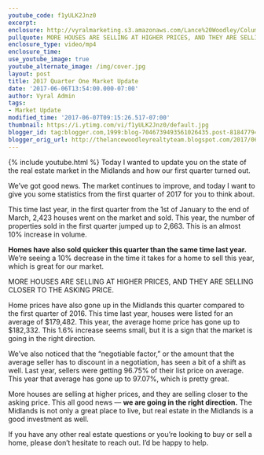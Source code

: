 ```yaml
---
youtube_code: f1yULK2Jnz0
excerpt:
enclosure: http://vyralmarketing.s3.amazonaws.com/Lance%20Woodley/Columbia%20Real%20Estate%20Agent-%202017%20Quarter%20One%20Market%20Update.mp4
pullquote: MORE HOUSES ARE SELLING AT HIGHER PRICES, AND THEY ARE SELLING CLOSER TO THE ASKING PRICE.
enclosure_type: video/mp4
enclosure_time:
use_youtube_image: true
youtube_alternate_image: /img/cover.jpg
layout: post
title: 2017 Quarter One Market Update
date: '2017-06-06T13:54:00.000-07:00'
author: Vyral Admin
tags:
- Market Update
modified_time: '2017-06-07T09:15:26.517-07:00'
thumbnail: https://i.ytimg.com/vi/f1yULK2Jnz0/default.jpg
blogger_id: tag:blogger.com,1999:blog-7046739493561026435.post-8184779490301435427
blogger_orig_url: http://thelancewoodleyrealtyteam.blogspot.com/2017/06/2017-quarter-one-market-update.html
---
```

{% include youtube.html %}
Today I wanted to update you on the state of the real estate market in the Midlands and how our first quarter turned out.

We’ve got good news. The market continues to improve, and today I want to give you some statistics from the first quarter of 2017 for you to think about.

This time last year, in the first quarter from the 1st of January to the end of March, 2,423 houses went on the market and sold. This year, the number of properties sold in the first quarter jumped up to 2,663. This is an almost 10% increase in volume.

**Homes have also sold quicker this quarter than the same time last year.** We’re seeing a 10% decrease in the time it takes for a home to sell this year, which is great for our market.

MORE HOUSES ARE SELLING AT HIGHER PRICES, AND THEY ARE SELLING CLOSER TO THE ASKING PRICE.

Home prices have also gone up in the Midlands this quarter compared to the first quarter of 2016. This time last year, houses were listed for an average of $179,482. This year, the average home price has gone up to $182,332. This 1.6% increase seems small, but it is a sign that the market is going in the right direction.

We’ve also noticed that the “negotiable factor,” or the amount that the average seller has to discount in a negotiation, has seen a bit of a shift as well. Last year, sellers were getting 96.75% of their list price on average. This year that average has gone up to 97.07%, which is pretty great.

More houses are selling at higher prices, and they are selling closer to the asking price. This all good news — **we are going in the right direction.** The Midlands is not only a great place to live, but real estate in the Midlands is a good investment as well.

If you have any other real estate questions or you’re looking to buy or sell a home, please don’t hesitate to reach out. I’d be happy to help.
